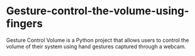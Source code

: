 # Gesture-control-the-volume-using-fingers
Gesture Control Volume is a Python project that allows users to control the volume of their system using hand gestures captured through a webcam.
